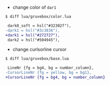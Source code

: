 
- change color of `dar1`
```diff
$ diff lua/gruvebox/color.lua

 dark0_soft = hsl("#32302f"),
-dark1 = hsl("#3c3836"),
+dark1 = hsl("#272727"),
 dark2 = hsl("#504945"),
```

- change curlsorline cursor   
```diff
$ diff lua/gruvebox/base.lua

 LineNr {fg = bg4, bg = number_column},
-CursorLineNr {fg = yellow, bg = bg1},
+CursorLineNr {fg = bg4, bg = number_column}
```
